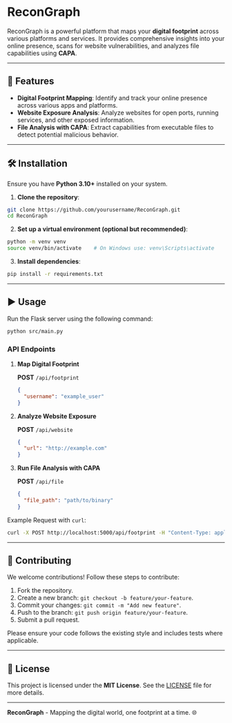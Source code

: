 # ReconGraph

ReconGraph is a powerful platform that maps your **digital footprint** across various platforms and services. It provides comprehensive insights into your online presence, scans for website vulnerabilities, and analyzes file capabilities using **CAPA**.

---

## 🚀 Features

- **Digital Footprint Mapping**: Identify and track your online presence across various apps and platforms.
- **Website Exposure Analysis**: Analyze websites for open ports, running services, and other exposed information.
- **File Analysis with CAPA**: Extract capabilities from executable files to detect potential malicious behavior.

---

## 🛠️ Installation

Ensure you have **Python 3.10+** installed on your system.

1. **Clone the repository**:

```bash
git clone https://github.com/yourusername/ReconGraph.git
cd ReconGraph
```

2. **Set up a virtual environment (optional but recommended)**:

```bash
python -m venv venv
source venv/bin/activate    # On Windows use: venv\Scripts\activate
```

3. **Install dependencies**:

```bash
pip install -r requirements.txt
```

---

## ▶️ Usage

Run the Flask server using the following command:

```bash
python src/main.py
```

### API Endpoints

1. **Map Digital Footprint**

   **POST** `/api/footprint`
   ```json
   {
     "username": "example_user"
   }
   ```

2. **Analyze Website Exposure**

   **POST** `/api/website`
   ```json
   {
     "url": "http://example.com"
   }
   ```

3. **Run File Analysis with CAPA**

   **POST** `/api/file`
   ```json
   {
     "file_path": "path/to/binary"
   }
   ```

Example Request with `curl`:

```bash
curl -X POST http://localhost:5000/api/footprint -H "Content-Type: application/json" -d '{"username": "example_user"}'
```

---


## 🤝 Contributing

We welcome contributions! Follow these steps to contribute:

1. Fork the repository.
2. Create a new branch: `git checkout -b feature/your-feature`.
3. Commit your changes: `git commit -m "Add new feature"`.
4. Push to the branch: `git push origin feature/your-feature`.
5. Submit a pull request.

Please ensure your code follows the existing style and includes tests where applicable.

---

## 📜 License

This project is licensed under the **MIT License**. See the [LICENSE](LICENSE) file for more details.

---

**ReconGraph** - Mapping the digital world, one footprint at a time. 🌐
